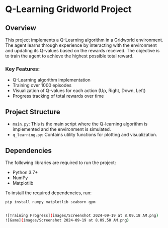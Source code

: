 # Q-Learning Gridworld Project

## Overview

This project implements a Q-Learning algorithm in a Gridworld environment. The agent learns through experience by interacting with the environment and updating its Q-values based on the rewards received. The objective is to train the agent to achieve the highest possible total reward.

### Key Features:
- Q-Learning algorithm implementation
- Training over 1000 episodes
- Visualization of Q-values for each action (Up, Right, Down, Left)
- Progress tracking of total rewards over time

## Project Structure

- `main.py`: This is the main script where the Q-learning algorithm is implemented and the environment is simulated.
- `q_learning.py`: Contains utility functions for plotting and visualization.

## Dependencies

The following libraries are required to run the project:

- Python 3.7+
- NumPy
- Matplotlib


To install the required dependencies, run:

```bash
pip install numpy matplotlib seaborn gym


![Training Progress](images/Screenshot 2024-09-19 at 8.09.18 AM.png)
![Game](images/Screenshot 2024-09-19 at 8.09.50 AM.png)

